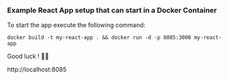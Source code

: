 ### Example React App setup that can start in a Docker Container

To start the app execute the following command:

```console
docker build -t my-react-app . && docker run -d -p 8085:3000 my-react-app
```
Good luck ! 🤞🏽

http://localhost:8085